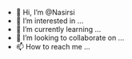 - 👋 Hi, I’m @Nasirsi
- 👀 I’m interested in ...
- 🌱 I’m currently learning ...
- 💞️ I’m looking to collaborate on ...
- 📫 How to reach me ...

<!---
Nasirsi/Nasirsi is a ✨ special ✨ repository because its `README.md` (this file) appears on your GitHub profile.
You can click the Preview link to take a look at your changes.
--->
